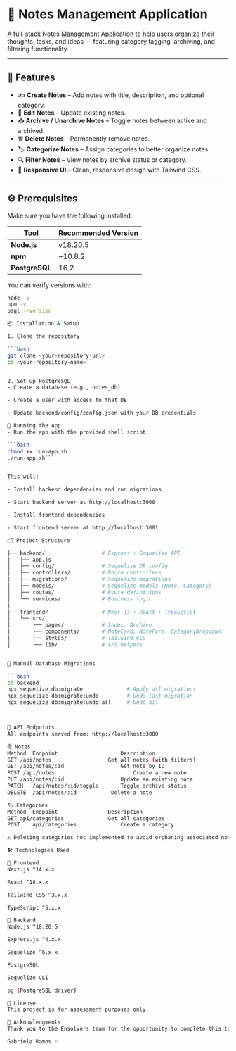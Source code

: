 # 📝 Notes Management Application

A full-stack Notes Management Application to help users organize their thoughts, tasks, and ideas — featuring category tagging, archiving, and filtering functionality.

---

## 🚀 Features

- ✍️ **Create Notes** – Add notes with title, description, and optional category.
- 📝 **Edit Notes** – Update existing notes.
- 📥 **Archive / Unarchive Notes** – Toggle notes between active and archived.
- 🗑️ **Delete Notes** – Permanently remove notes.
- 🏷️ **Categorize Notes** – Assign categories to better organize notes.
- 🔍 **Filter Notes** – View notes by archive status or category.
- 📱 **Responsive UI** – Clean, responsive design with Tailwind CSS.

---

## ⚙️ Prerequisites

Make sure you have the following installed:

| Tool         | Recommended Version |
|--------------|---------------------|
| **Node.js**  | v18.20.5  |
| **npm**      | ~10.8.2  |
| **PostgreSQL** | 16.2             |

You can verify versions with:
```bash
node -v
npm -v
psql --version

📦 Installation & Setup

1. Clone the repository

```bash
git clone <your-repository-url>
cd <your-repository-name>```


2. Set up PostgreSQL
- Create a database (e.g., notes_db)

- Create a user with access to that DB

- Update backend/config/config.json with your DB credentials

🧰 Running the App
- Run the app with the provided shell script:

```bash
chmod +x run-app.sh
./run-app.sh```


This will:

- Install backend dependencies and run migrations

- Start backend server at http://localhost:3000

- Install frontend dependencies

- Start frontend server at http://localhost:3001

🗂️ Project Structure

├── backend/                  # Express + Sequelize API
│   ├── app.js
│   ├── config/               # Sequelize DB config
│   ├── controllers/          # Route controllers
│   ├── migrations/           # Sequelize migrations
│   ├── models/               # Sequelize models (Note, Category)
│   ├── routes/               # Route definitions
│   └── services/             # Business logic
│
├── frontend/                 # Next.js + React + TypeScript
│   └── src/
│       ├── pages/            # Index, Archive
│       ├── components/       # NoteCard, NoteForm, CategoryDropdown
│       ├── styles/           # Tailwind CSS
│       └── lib/              # API helpers


🧪 Manual Database Migrations

```bash
cd backend
npx sequelize db:migrate              # Apply all migrations
npx sequelize db:migrate:undo         # Undo last migration
npx sequelize db:migrate:undo:all     # Undo all



🔌 API Endpoints
All endpoints served from: http://localhost:3000

🗒️ Notes
Method	Endpoint	                Description
GET	/api/notes	                Get all notes (with filters)
GET	/api/notes/:id	                Get note by ID
POST /api/notes	                        Create a new note
PUT	/api/notes/:id	                Update an existing note
PATCH	/api/notes/:id/toggle      	Toggle archive status
DELETE	/api/notes/:id	         Delete a note

🏷️ Categories
Method	Endpoint	            Description
GET	api/categories	            Get all categories
POST	api/categories	            Create a category

⚠️ Deleting categories not implemented to avoid orphaning associated notes.

🛠️ Technologies Used

🔹 Frontend
Next.js ^14.x.x

React ^18.x.x

Tailwind CSS ^3.x.x

TypeScript ^5.x.x

🔹 Backend
Node.js ^18.20.5

Express.js ^4.x.x

Sequelize ^6.x.x

PostgreSQL 

Sequelize CLI

pg (PostgreSQL driver)

📄 License
This project is for assessment purposes only.

🙌 Acknowledgments
Thank you to the Ensolvers team for the opportunity to complete this technical challenge.

Gabriela Ramos ✨
